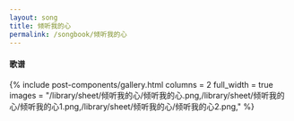 ```yaml
---
layout: song
title: 倾听我的心
permalink: /songbook/倾听我的心
---
```


#### 歌谱

{% include post-components/gallery.html
    columns = 2
    full_width = true
    images = "/library/sheet/倾听我的心/倾听我的心.png,/library/sheet/倾听我的心/倾听我的心1.png,/library/sheet/倾听我的心/倾听我的心2.png,"
%}

